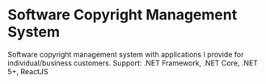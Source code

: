 # Software Copyright Management System
Software copyright management system with applications I provide for individual/business customers. Support: .NET Framework, .NET Core, .NET 5+, ReactJS
